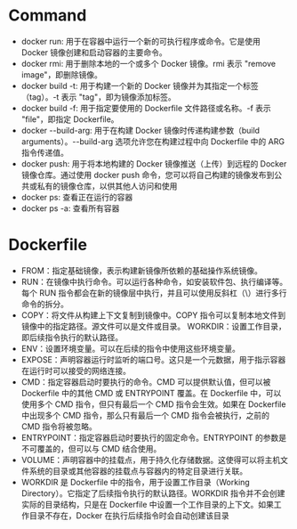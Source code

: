 # Command

- docker run: 用于在容器中运行一个新的可执行程序或命令。它是使用 Docker 镜像创建和启动容器的主要命令。  
- docker rmi: 用于删除本地的一个或多个 Docker 镜像。rmi 表示 "remove image"，即删除镜像。  
- docker build -t: 用于构建一个新的 Docker 镜像并为其指定一个标签（tag）。-t 表示 "tag"，即为镜像添加标签。  
- docker build -f: 用于指定要使用的 Dockerfile 文件路径或名称。-f 表示 "file"，即指定 Dockerfile。  
- docker --build-arg: 用于在构建 Docker 镜像时传递构建参数（build arguments）。--build-arg 选项允许您在构建过程中向 Dockerfile 中的 ARG 指令传递值。  
- docker push: 用于将本地构建的 Docker 镜像推送（上传）到远程的 Docker 镜像仓库。通过使用 docker push 命令，您可以将自己构建的镜像发布到公共或私有的镜像仓库，以供其他人访问和使用  
- docker ps: 查看正在运行的容器
- docker ps -a: 查看所有容器 



# Dockerfile
- FROM：指定基础镜像，表示构建新镜像所依赖的基础操作系统镜像。  
- RUN：在镜像中执行命令。可以运行各种命令，如安装软件包、执行编译等。每个 RUN 指令都会在新的镜像层中执行，并且可以使用反斜杠（\）进行多行命令的拆分。  
- COPY：将文件从构建上下文复制到镜像中。COPY 指令可以复制本地文件到镜像中的指定路径。源文件可以是文件或目录。
WORKDIR：设置工作目录，即后续指令执行的默认路径。  
- ENV：设置环境变量。可以在后续的指令中使用这些环境变量。
- EXPOSE：声明容器运行时监听的端口号。这只是一个元数据，用于指示容器在运行时可以接受的网络连接。  
- CMD：指定容器启动时要执行的命令。CMD 可以提供默认值，但可以被 Dockerfile 中的其他 CMD 或 ENTRYPOINT 覆盖。在 Dockerfile 中，可以使用多个 CMD 指令，但只有最后一个 CMD 指令会生效。如果在 Dockerfile 中出现多个 CMD 指令，那么只有最后一个 CMD 指令会被执行，之前的 CMD 指令将被忽略。  
- ENTRYPOINT：指定容器启动时要执行的固定命令。ENTRYPOINT 的参数是不可覆盖的，但可以与 CMD 结合使用。
- VOLUME：声明容器中的挂载点，用于持久化存储数据。这使得可以将主机文件系统的目录或其他容器的挂载点与容器内的特定目录进行关联。  
- WORKDIR 是 Dockerfile 中的指令，用于设置工作目录（Working Directory）。它指定了后续指令执行的默认路径。WORKDIR 指令并不会创建实际的目录结构，只是在 Dockerfile 中设置一个工作目录的上下文。如果工作目录不存在，Docker 在执行后续指令时会自动创建该目录  





